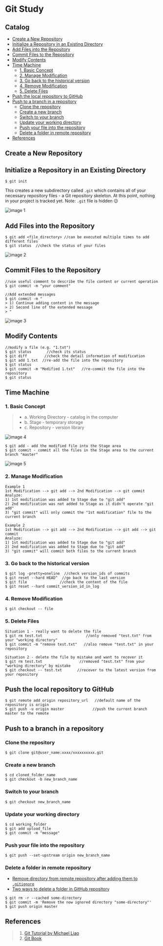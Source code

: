 # Git Study

## Catalog
- [Create a New Repository](#create-a-new-repository)
- [Initialize a Repository in an Existing Directory](#initialize-a-repository-in-an-existing-directory)
- [Add Files into the Repository](#add-files-into-the-repository)
- [Commit Files to the Repository](#commit-files-to-the-repository)
- [Modify Contents](#modify-contents)
- [Time Machine](#time-machine)
	- [1. Basic Concept](#1-basic-concept)
	- [2. Manage Modification](#2-manage-modification)
	- [3. Go back to the historical version](#3-go-back-to-the-historical-version)
	- [4. Remove Modification](#4-remove-modification)
	- [5. Delete Files](#5-delete-files)
- [Push the local repository to GitHub](#push-the-local-repository-to-github)
- [Push to a branch in a repository](#push-to-a-branch-in-a-repository)
	- [Clone the repository](#clone-the-repository)
	- [Create a new branch](#create-a-new-branch)
	- [Switch to your branch](#switch-to-your-branch)
	- [Update your working directory](#update-your-working-directory)
	- [Push your file into the repository](#push-your-file-into-the-repository)
	- [Delete a folder in remote repository](#delete-a-folder-in-remote-repository)
- [References](#references)

## Create a New Repository

## Initialize a Repository in an Existing Directory
```
$ git init
```
This creates a new subdirectory called `.git` which contains all of your necessary repository files - a Git repository skeleton. At this point, nothing in your project is tracked yet.
Note: `.git` file is hidden :wink:

![image 1](https://github.com/Cacchiato/Git/blob/master/Git/images/1.png) 

## Add Files into the Repository

```shell
$ git add <file_directory> //can be executed multiple times to add different files
$ git status  //check the status of your files
```
![image 2](https://github.com/Cacchiato/Git/blob/master/Git/images/2.png) 

## Commit Files to the Repository

```
//use useful comment to describe the file content or current operation
$ git commit -m "your comment"  

//Add extended messages
$ git commit -m "
> 1) Continue adding content in the message
> 2) Second line of the extended message
> "
```

![image 3](https://github.com/Cacchiato/Git/blob/master/Git/images/3.png) 

## Modify Contents 

```shell
//modify a file (e.g. "1.txt")
$ git status       //check its status
$ git diff        //check the detail information of modification
$ git add 1.txt  //re-add the file into the repository
$ git status
$ git commit -m "Modified 1.txt"   //re-commit the file into the repository
$ git status
```

## Time Machine
### 1. Basic Concept
>- a. Working Directory - catalog in the computer
>- b. Stage - temporary storage
>- c. Repository - version library 

![image 4](https://github.com/Cacchiato/Git/blob/master/Git/images/4.png) 

```shell
$ git add - add the modified file into the Stage area
$ git commit - commit all the files in the Stage area to the current branch "master"
```

![image 5](https://github.com/Cacchiato/Git/blob/master/Git/images/5.png) 

### 2. Manage Modification

```
Example 1
1st Modification --> git add --> 2nd Modification --> git commit
Analyze: 
1) 1st modification was added to Stage due to "git add"
2) 2nd modification was not added to Stage as it didn't operate "git add"
3) "git commit" will only commit the "1st modification" file to the current branch

Example 2
1st Modification --> git add --> 2nd Modification --> git add --> git commit
Analyze: 
1) 1st modification was added to Stage due to "git add"
2) 2nd modification was added to Stage due to "git add"
3) "git commit" will commit both files to the current branch
```
### 3. Go back to the historical version 

```shell
$ git log -pretty=oneline  //check version_ids of commits
$ git reset --hard HEAD^  //go back to the last version
$ git file               //check the content of the file
$ git reset --hard commit_version_id_in_log   
```

### 4. Remove Modification
```
$ git checkout -- file
```

### 5. Delete Files

```shell
Situation 1 - really want to delete the file
$ git rm test.txt                    //only removed "test.txt" from your "working directory"
$ git commit -m "remove test.txt"   //also remove "test.txt" in your repository

Situation 2 - delete the file by mistake and want to recover it
$ git rm test.txt                 //removed "test.txt" from your "working directory" by mistake 
$ git checkout -- test.txt       //recover to the latest version from your repository 
```

## Push the local repository to GitHub
```shell
$ git remote add origin repository_url   //default name of the repository is origin
$ git push -u origin master             //push the current branch master to the remote
```

## Push to a branch in a repository

### Clone the repository

```shell
$ git clone git@user_name:xxxx/xxxxxxxxxx.git
```
### Create a new branch

```shell
$ cd cloned_folder_name
$ git checkout -b new_branch_name
```
### Switch to your branch 

```shell
$ git checkout new_branch_name
```

### Update your working directory

```shell
$ cd working_folder
$ git add upload_file
$ git commit -m "message"
```

### Push your file into the repository

```
$ git push --set-upstream origin new_branch_name
```

### Delete a folder in remote repository
- [Remove directory from remote repository after adding them to `.gitignore`](https://stackoverflow.com/questions/7927230/remove-directory-from-remote-repository-after-adding-them-to-gitignore)
- [Two ways to delete a folder in GitHub repository](https://www.jianshu.com/p/286be61bb9b8)

```shell
$ git rm -r --cached some-directory
$ git commit -m 'Remove the now ignored directory "some-directory"'
$ git push origin master
```

## References
>1) [Git Tutorial by Michael Liao](https://www.liaoxuefeng.com/wiki/0013739516305929606dd18361248578c67b8067c8c017b000)
>2) [Git Book](https://git-scm.com/book/en/v2)

